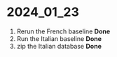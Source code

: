 # 2024_01_23

1. Rerun the French baseline					**Done**
1. Run the Italian baseline                                             **Done**
1. zip the Italian database                                             **Done**





